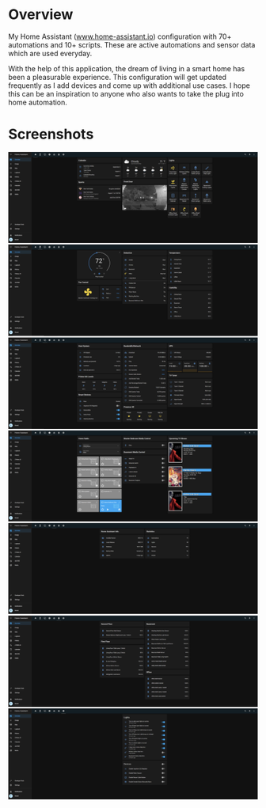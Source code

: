 # Overview

My Home Assistant (www.home-assistant.io) configuration with 70+ automations and 10+ scripts. These are active automations and sensor data which are used everyday.

With the help of this application, the dream of living in a smart home has been a pleasurable experience. This configuration will get updated frequently as I add devices and come up with additional use cases. I hope this can be an inspiration to anyone who also wants to take the plug into home automation. 

# Screenshots

![Home](https://github.com/omerome83/homeassistant/blob/main/images/screenshots/ha_home.png)
![Comfort](https://github.com/omerome83/homeassistant/blob/main/images/screenshots/ha_comfort.png)
![Device Status](https://github.com/omerome83/homeassistant/blob/main/images/screenshots/ha_device_status.png)
![Media](https://github.com/omerome83/homeassistant/blob/main/images/screenshots/ha_media.png)
![Info](https://github.com/omerome83/homeassistant/blob/main/images/screenshots/ha_info.png)
![Battery Status](https://github.com/omerome83/homeassistant/blob/main/images/screenshots/ha_battery_status.png)
![Automation Override](https://github.com/omerome83/homeassistant/blob/main/images/screenshots/ha_automation_override.png)
